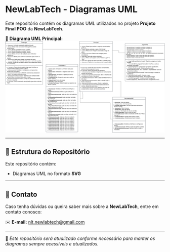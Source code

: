 # NewLabTech - Diagramas UML

Este repositório contém os diagramas UML utilizados no projeto **Projeto Final POO** da **NewLabTech**.

📌 **Diagrama UML Principal:**  
![Diagrama UML](https://raw.githubusercontent.com/NewLabTech-nlt/Projeto-Final-POO/78970559025c4dc3cd4e1d07b40e330d49314498/UML/Diagrama%20em%20branco.svg)

---


## 📂 Estrutura do Repositório
Este repositório contém:
- Diagramas UML no formato **SVG**
---

## 📧 Contato
Caso tenha dúvidas ou queira saber mais sobre a **NewLabTech**, entre em contato conosco:

✉️ **E-mail:** nlt.newlabtech@gmail.com 

---

🔹 *Este repositório será atualizado conforme necessário para manter os diagramas sempre acessíveis e atualizados.*

